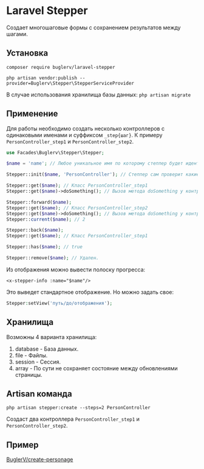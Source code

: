# Laravel Stepper

Создает многошаговые формы с сохранением результатов между шагами.

## Установка

`composer require buglerv/laravel-stepper`

`php artisan vendor:publish --provider=Buglerv\Stepper\StepperServiceProvider`

В случае использования хранилища базы данных:
`php artisan migrate`

## Применение

Для работы необходимо создать несколько контроллеров с одинаковыми именами и суффиксом `_step{шаг}`. К примеру `PersonController_step1` и `PersonController_step2`.

```php
use Facades\Buglerv\Stepper\Stepper;

$name = 'name'; // Любое уникальное имя по которому степпер будет идентифицироваться.

Stepper::init($name, 'PersonController'); // Степпер сам проверит какие классы существуют.

Stepper::get($name); // Класс PersonController_step1
Stepper::get($name)->doSomething(); // Вызов метода doSomething у контроллера PersonController_step1

Stepper::forward($name);
Stepper::get($name); // Класс PersonController_step2
Stepper::get($name)->doSomething(); // Вызов метода doSomething у контроллера PersonController_step2
Stepper::current($name); // 2

Stepper::back($name);
Stepper::get($name); // Класс PersonController_step1

Stepper::has($name); // true

Stepper::remove($name); // Удален.
```

Из отображения можно вывести полоску прогресса:
```blade
<x-stepper-info :name="$name"/>
```

Это выведет стандартное отображение. Но можно задать свое:
```php
Stepper:setView('путь/до/отображения');
```

## Хранилища

Возможны 4 варианта хранилища:

1) database - База данных.
2) file - Файлы.
3) session - Сессия.
4) array - По сути не сохраняет состояние между обновлениями страницы.

## Artisan команда

`php artisan stepper:create --steps=2 PersonController`

Создаст два контроллера `PersonController_step1` и `PersonController_step2`.

## Пример

[BuglerV/create-personage](https://github.com/BuglerV/create-personage)
